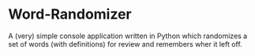 # Word-Randomizer
 A (very) simple console application written in Python which randomizes a set of words (with definitions) for review and remembers wher it left off. 
